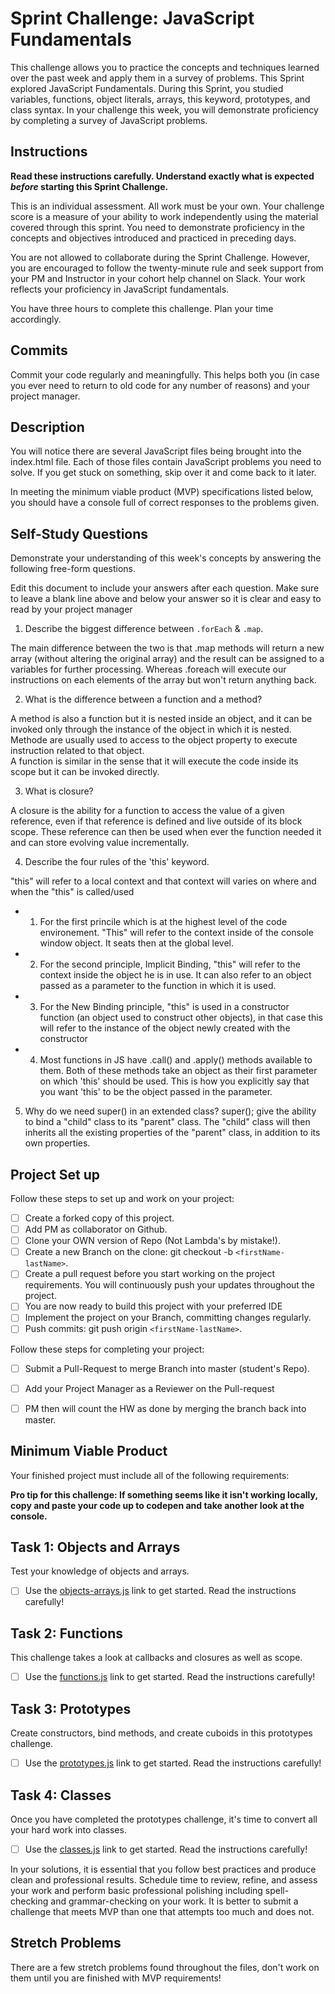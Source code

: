 # Sprint Challenge: JavaScript Fundamentals

This challenge allows you to practice the concepts and techniques learned over the past week and apply them in a survey of problems. This Sprint explored JavaScript Fundamentals. During this Sprint, you studied variables, functions, object literals, arrays, this keyword, prototypes, and class syntax. In your challenge this week, you will demonstrate proficiency by completing a survey of JavaScript problems.

## Instructions

**Read these instructions carefully. Understand exactly what is expected _before_ starting this Sprint Challenge.**

This is an individual assessment. All work must be your own. Your challenge score is a measure of your ability to work independently using the material covered through this sprint. You need to demonstrate proficiency in the concepts and objectives introduced and practiced in preceding days.

You are not allowed to collaborate during the Sprint Challenge. However, you are encouraged to follow the twenty-minute rule and seek support from your PM and Instructor in your cohort help channel on Slack. Your work reflects your proficiency in JavaScript fundamentals.

You have three hours to complete this challenge. Plan your time accordingly.

## Commits

Commit your code regularly and meaningfully. This helps both you (in case you ever need to return to old code for any number of reasons) and your project manager.

## Description

You will notice there are several JavaScript files being brought into the index.html file.  Each of those files contain JavaScript problems you need to solve.  If you get stuck on something, skip over it and come back to it later.

In meeting the minimum viable product (MVP) specifications listed below, you should have a console full of correct responses to the problems given.

## Self-Study Questions

Demonstrate your understanding of this week's concepts by answering the following free-form questions.

Edit this document to include your answers after each question. Make sure to leave a blank line above and below your answer so it is clear and easy to read by your project manager

1. Describe the biggest difference between `.forEach` & `.map`.

The main difference between the two is that .map methods will return a new array (without altering the original array) and the result can be assigned to a variables for further processing.  Whereas .foreach will execute our instructions on each elements of the array but won't return anything back.

2. What is the difference between a function and a method?

A method is also a function but it is nested inside an object, and it can be invoked only through the instance of the object in which it is nested. Methode are usually used to access to the object property to execute instruction related to that object.  
A function is similar in the sense that it will execute the code inside its scope but it can be invoked directly.

3. What is closure?

A closure is the ability for a function to access the value of a given reference, even if that reference is defined and live outside of its block scope. These reference can then be used when ever the function needed it and can store evolving value incrementally.

4. Describe the four rules of the 'this' keyword.

"this" will refer to a local context and that context will varies on where and when the "this" is called/used  
* 1. For the first princile which is at the highest level of the code environement. "This" will refer to the context inside of the console window object. It seats then at the global level.  
* 2. For the second principle, Implicit Binding, "this" will refer to the context inside the object he is in use. It can also refer to an object passed as a parameter to the function in which it is used.  
* 3. For the New Binding principle, "this" is used in a constructor function (an object used to construct other objects), in that case this will refer to the instance of the object newly created with the constructor
* 4. Most functions in JS have .call() and .apply() methods available to them. Both of these methods take an object
as their first parameter on which 'this' should be used. This is how you explicitly say that you want 'this' to be the object passed in the parameter. 

5. Why do we need super() in an extended class?
super(); give the ability to bind a "child" class to its "parent" class. The "child" class will then inherits all the existing properties of the "parent" class, in addition to its own properties. 

## Project Set up

Follow these steps to set up and work on your project:

- [ ] Create a forked copy of this project.
- [ ] Add PM as collaborator on Github.
- [ ] Clone your OWN version of Repo (Not Lambda's by mistake!).
- [ ] Create a new Branch on the clone: git checkout -b `<firstName-lastName>`.
- [ ] Create a pull request before you start working on the project requirements.  You will continuously push your updates throughout the project.
- [ ] You are now ready to build this project with your preferred IDE
- [ ] Implement the project on your Branch, committing changes regularly.
- [ ] Push commits: git push origin `<firstName-lastName>`.

Follow these steps for completing your project:

- [ ] Submit a Pull-Request to merge <firstName-lastName> Branch into master (student's  Repo).
- [ ] Add your Project Manager as a Reviewer on the Pull-request
- [ ] PM then will count the HW as done by  merging the branch back into master.


## Minimum Viable Product

Your finished project must include all of the following requirements:

**Pro tip for this challenge: If something seems like it isn't working locally, copy and paste your code up to codepen and take another look at the console.**

## Task 1: Objects and Arrays
Test your knowledge of objects and arrays. 
* [ ] Use the [objects-arrays.js](challenges/objects-arrays.js) link to get started.  Read the instructions carefully!

## Task 2: Functions
This challenge takes a look at callbacks and closures as well as scope. 
* [ ] Use the [functions.js](challenges/functions.js) link to get started. Read the instructions carefully!

## Task 3: Prototypes
Create constructors, bind methods, and create cuboids in this prototypes challenge.
* [ ] Use the [prototypes.js](challenges/prototypes.js) link to get started. Read the instructions carefully!

## Task 4: Classes
Once you have completed the prototypes challenge, it's time to convert all your hard work into classes.
* [ ] Use the [classes.js](challenges/classes.js) link to get started. Read the instructions carefully!

In your solutions, it is essential that you follow best practices and produce clean and professional results. Schedule time to review, refine, and assess your work and perform basic professional polishing including spell-checking and grammar-checking on your work. It is better to submit a challenge that meets MVP than one that attempts too much and does not.

## Stretch Problems

There are a few stretch problems found throughout the files, don't work on them until you are finished with MVP requirements!
